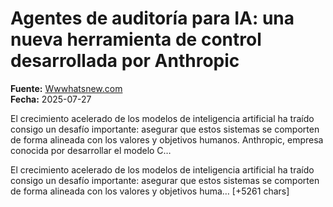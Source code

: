 # Agentes de auditoría para IA: una nueva herramienta de control desarrollada por Anthropic

**Fuente:** [Wwwhatsnew.com](https://wwwhatsnew.com/2025/07/27/agentes-de-auditoria-para-ia-una-nueva-herramienta-de-control-desarrollada-por-anthropic/)  
**Fecha:** 2025-07-27

El crecimiento acelerado de los modelos de inteligencia artificial ha traído consigo un desafío importante: asegurar que estos sistemas se comporten de forma alineada con los valores y objetivos humanos. Anthropic, empresa conocida por desarrollar el modelo C…

El crecimiento acelerado de los modelos de inteligencia artificial ha traído consigo un desafío importante: asegurar que estos sistemas se comporten de forma alineada con los valores y objetivos huma… [+5261 chars]
